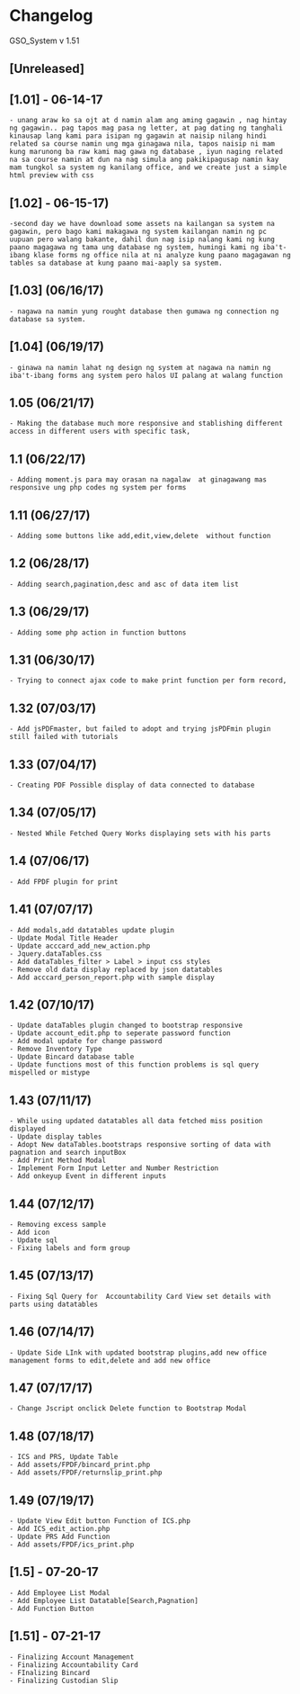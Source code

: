 # Changelog
GSO_System v 1.51
## [Unreleased]

## [1.01] - 06-14-17
	- unang araw ko sa ojt at d namin alam ang aming gagawin , nag hintay ng gagawin.. pag tapos mag pasa ng letter, at pag dating ng tanghali kinausap lang kami para isipan ng gagawin at naisip nilang hindi related sa course namin ung mga ginagawa nila, tapos naisip ni mam kung marunong ba raw kami mag gawa ng database , iyun naging related na sa course namin at dun na nag simula ang pakikipagusap namin kay mam tungkol sa system ng kanilang office, and we create just a simple html preview with css 
## [1.02] - 06-15-17)
	-second day we have download some assets na kailangan sa system na gagawin, pero bago kami makagawa ng system kailangan namin ng pc uupuan pero walang bakante, dahil dun nag isip nalang kami ng kung paano magagawa ng tama ung database ng system, humingi kami ng iba't-ibang klase forms ng office nila at ni analyze kung paano magagawan ng tables sa database at kung paano mai-aaply sa system.  
## [1.03] (06/16/17)
	- nagawa na namin yung rought database then gumawa ng connection ng database sa system.
## [1.04] (06/19/17)
	- ginawa na namin lahat ng design ng system at nagawa na namin ng iba't-ibang forms ang system pero halos UI palang at walang function
## 1.05 (06/21/17)
	- Making the database much more responsive and stablishing different access in different users with specific task,
## 1.1 (06/22/17)
	- Adding moment.js para may orasan na nagalaw  at ginagawang mas responsive ung php codes ng system per forms
## 1.11 (06/27/17)
	- Adding some buttons like add,edit,view,delete  without function
## 1.2 (06/28/17)
	- Adding search,pagination,desc and asc of data item list
## 1.3 (06/29/17)
	- Adding some php action in function buttons 
## 1.31 (06/30/17)
	- Trying to connect ajax code to make print function per form record,
## 1.32 (07/03/17)
	- Add jsPDFmaster, but failed to adopt and trying jsPDFmin plugin still failed with tutorials
## 1.33 (07/04/17)
	- Creating PDF Possible display of data connected to database 
## 1.34 (07/05/17)
	- Nested While Fetched Query Works displaying sets with his parts  
## 1.4 (07/06/17)
	- Add FPDF plugin for print 
## 1.41 (07/07/17)
	- Add modals,add datatables update plugin
	- Update Modal Title Header
	- Update acccard_add_new_action.php
	- Jquery.dataTables.css
	- Add dataTables_filter > Label > input css styles
	- Remove old data display replaced by json datatables
	- Add acccard_person_report.php with sample display 
## 1.42 (07/10/17)
	- Update dataTables plugin changed to bootstrap responsive
	- Update account_edit.php to seperate password function
	- Add modal update for change password
	- Remove Inventory Type
	- Update Bincard database table
	- Update functions most of this function problems is sql query mispelled or mistype 
## 1.43 (07/11/17)
	- While using updated datatables all data fetched miss position displayed
	- Update display tables 
	- Adopt New dataTables.bootstraps responsive sorting of data with pagnation and search inputBox
	- Add Print Method Modal
	- Implement Form Input Letter and Number Restriction 
	- Add onkeyup Event in different inputs
## 1.44 (07/12/17)
	- Removing excess sample
	- Add icon
	- Update sql
	- Fixing labels and form group
## 1.45 (07/13/17)
	- Fixing Sql Query for  Accountability Card View set details with parts using datatables
## 1.46 (07/14/17)
	- Update Side LInk with updated bootstrap plugins,add new office management forms to edit,delete and add new office
## 1.47 (07/17/17)
	- Change Jscript onclick Delete function to Bootstrap Modal
## 1.48 (07/18/17)
	- ICS and PRS, Update Table 
	- Add assets/FPDF/bincard_print.php
	- Add assets/FPDF/returnslip_print.php
## 1.49 (07/19/17)
	- Update View Edit button Function of ICS.php
	- Add ICS_edit_action.php
	- Update PRS Add Function
	- Add assets/FPDF/ics_print.php
## [1.5] - 07-20-17
	- Add Employee List Modal
	- Add Employee List Datatable[Search,Pagnation]
	- Add Function Button
## [1.51] - 07-21-17
	- Finalizing Account Management
	- Finalizing Accountability Card
	- FInalizing Bincard
	- Finalizing Custodian Slip